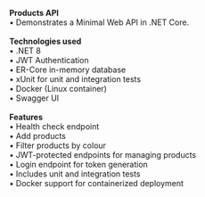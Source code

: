 **Products API**<br>
• Demonstrates a Minimal Web API in .NET Core.<br>
<br>
**Technologies used**<br>
• .NET 8<br>
• JWT Authentication<br>
• ER-Core in-memory database<br>
• xUnit for unit and integration tests<br>
• Docker (Linux container)<br>
• Swagger UI<br>
<br>
**Features**<br>
• Health check endpoint<br>
• Add products<br>
• Filter products by colour<br>
• JWT-protected endpoints for managing products<br>
• Login endpoint for token generation<br>
• Includes unit and integration tests<br>
• Docker support for containerized deployment<br>
